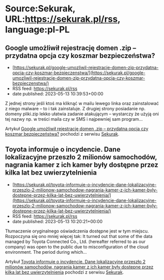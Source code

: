 # Source:Sekurak, URL:https://sekurak.pl/rss, language:pl-PL

## Google umożliwił rejestrację domen .zip – przydatna opcja czy koszmar bezpieczeństwa?
 - [https://sekurak.pl/google-umozliwil-rejestracje-domen-zip-przydatna-opcja-czy-koszmar-bezpieczenstwa/](https://sekurak.pl/google-umozliwil-rejestracje-domen-zip-przydatna-opcja-czy-koszmar-bezpieczenstwa/)
 - RSS feed: https://sekurak.pl/rss
 - date published: 2023-05-13 10:39:53+00:00

<p>Z jednej strony jeśli ktoś ma kliknąć w mailu lewego linka oraz zainstalować z niego malware &#8211; to i tak zainstaluje. Z drugiej strony posiadanie np. domeny pliki.zip lekko ułatwia zadanie atakującym &#8211; wystarczy że użyją oni tej nazwy np. w treści maila czy w SMS i najpewniej sam program...</p>
<p>Artykuł <a href="https://sekurak.pl/google-umozliwil-rejestracje-domen-zip-przydatna-opcja-czy-koszmar-bezpieczenstwa/" rel="nofollow">Google umożliwił rejestrację domen .zip &#8211; przydatna opcja czy koszmar bezpieczeństwa?</a> pochodzi z serwisu <a href="https://sekurak.pl" rel="nofollow">Sekurak</a>.</p>

## Toyota informuje o incydencie. Dane lokalizacyjne przeszło 2 milionów samochodów, nagrania kamer z ich kamer były dostępne przez kilka lat bez uwierzytelnienia
 - [https://sekurak.pl/toyota-informuje-o-incydencie-dane-lokalizacyjne-przeszlo-2-milionow-samochodow-nagrania-kamer-z-ich-kamer-byly-dostepne-przez-kilka-lat-bez-uwierzytelnienia/](https://sekurak.pl/toyota-informuje-o-incydencie-dane-lokalizacyjne-przeszlo-2-milionow-samochodow-nagrania-kamer-z-ich-kamer-byly-dostepne-przez-kilka-lat-bez-uwierzytelnienia/)
 - RSS feed: https://sekurak.pl/rss
 - date published: 2023-05-13 10:20:21+00:00

<p>Tłumaczenie oryginalnego oświadczenia dostępne jest w tym miejscu. Rozpoczyna się ono mniej więcej tak: It turned out that some of the data managed by Toyota Connected Co., Ltd. (hereafter referred to as our company) was open to the public due to misconfiguration of the cloud environment. The period during which...</p>
<p>Artykuł <a href="https://sekurak.pl/toyota-informuje-o-incydencie-dane-lokalizacyjne-przeszlo-2-milionow-samochodow-nagrania-kamer-z-ich-kamer-byly-dostepne-przez-kilka-lat-bez-uwierzytelnienia/" rel="nofollow">Toyota informuje o incydencie. Dane lokalizacyjne przeszło 2 milionów samochodów, nagrania kamer z ich kamer były dostępne przez kilka lat bez uwierzytelnienia</a> pochodzi z serwisu <a href="https://sekurak.pl" rel="nofollow">Sekurak</a>.</p>

